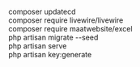 composer updatecd <br />
composer require livewire/livewire <br />
composer require maatwebsite/excel <br />
php artisan migrate --seed <br />
php artisan serve <br />
php artisan key:generate <br />